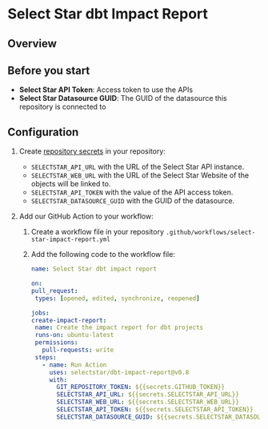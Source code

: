 # Select Star dbt Impact Report

## Overview


## Before you start

- **Select Star API Token**: Access token to use the APIs
- **Select Star Datasource GUID**: The GUID of the datasource this repository is connected to

## Configuration

1. Create [repository secrets](https://github.com/Azure/actions-workflow-samples/blob/master/assets/create-secrets-for-GitHub-workflows.md#creating-secrets) in your repository:

   - `SELECTSTAR_API_URL` with the URL of the Select Star API instance.
   - `SELECTSTAR_WEB_URL` with the URL of the Select Star Website of the objects will be linked to.
   - `SELECTSTAR_API_TOKEN` with the value of the API access token.
   - `SELECTSTAR_DATASOURCE_GUID` with the GUID of the datasource.

2. Add our GitHub Action to your workflow:

   1. Create a workflow file in your repository `.github/workflows/select-star-impact-report.yml`
 
   2. Add the following code to the workflow file:

         ```yaml
      name: Select Star dbt impact report
   
      on:
        pull_request:
          types: [opened, edited, synchronize, reopened]
   
      jobs:
        create-impact-report:
          name: Create the impact report for dbt projects
          runs-on: ubuntu-latest
          permissions:
            pull-requests: write 
          steps:
            - name: Run Action
              uses: selectstar/dbt-impact-report@v0.8
              with:
                GIT_REPOSITORY_TOKEN: ${{secrets.GITHUB_TOKEN}}
                SELECTSTAR_API_URL: ${{secrets.SELECTSTAR_API_URL}}
                SELECTSTAR_WEB_URL: ${{secrets.SELECTSTAR_WEB_URL}}
                SELECTSTAR_API_TOKEN: ${{secrets.SELECTSTAR_API_TOKEN}}
                SELECTSTAR_DATASOURCE_GUID: ${{secrets.SELECTSTAR_DATASOURCE_GUID}}
         ```